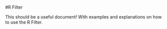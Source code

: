 #R Filter

This should be a useful document!
With examples and explanations on how to use the R Filter.